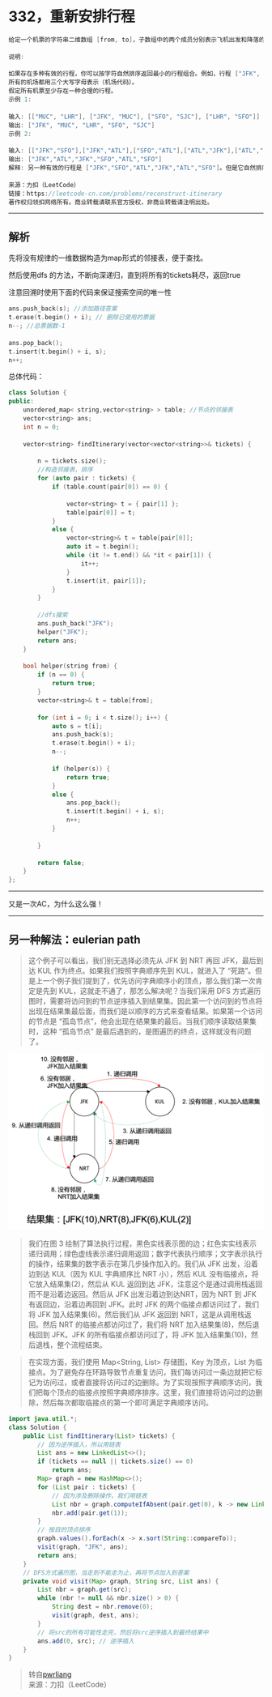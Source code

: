 # 332，重新安排行程   

```c++
给定一个机票的字符串二维数组 [from, to]，子数组中的两个成员分别表示飞机出发和降落的机场地点，对该行程进行重新规划排序。所有这些机票都属于一个从JFK（肯尼迪国际机场）出发的先生，所以该行程必须从 JFK 出发。

说明:

如果存在多种有效的行程，你可以按字符自然排序返回最小的行程组合。例如，行程 ["JFK", "LGA"] 与 ["JFK", "LGB"] 相比就更小，排序更靠前
所有的机场都用三个大写字母表示（机场代码）。
假定所有机票至少存在一种合理的行程。
示例 1:

输入: [["MUC", "LHR"], ["JFK", "MUC"], ["SFO", "SJC"], ["LHR", "SFO"]]
输出: ["JFK", "MUC", "LHR", "SFO", "SJC"]
示例 2:

输入: [["JFK","SFO"],["JFK","ATL"],["SFO","ATL"],["ATL","JFK"],["ATL","SFO"]]
输出: ["JFK","ATL","JFK","SFO","ATL","SFO"]
解释: 另一种有效的行程是 ["JFK","SFO","ATL","JFK","ATL","SFO"]。但是它自然排序更大更靠后。

来源：力扣（LeetCode）
链接：https://leetcode-cn.com/problems/reconstruct-itinerary
著作权归领扣网络所有。商业转载请联系官方授权，非商业转载请注明出处。
```

---

## 解析

先将没有规律的一维数据构造为map形式的邻接表，便于查找。

然后使用dfs 的方法，不断向深递归，直到将所有的tickets耗尽，返回true

注意回溯时使用下面的代码来保证搜索空间的唯一性
```c++
ans.push_back(s); //添加路径答案
t.erase(t.begin() + i); // 删除已使用的票据
n--; //总票据数-1

ans.pop_back();
t.insert(t.begin() + i, s);
n++;
```

总体代码：

```c++
class Solution {
public:
	unordered_map< string,vector<string> > table; //节点的邻接表
	vector<string> ans;
	int n = 0;

	vector<string> findItinerary(vector<vector<string>>& tickets) {

		n = tickets.size();
		//构造邻接表，排序
		for (auto pair : tickets) {
			if (table.count(pair[0]) == 0) {

				vector<string> t = { pair[1] };
				table[pair[0]] = t;
			}
			else {
				vector<string>& t = table[pair[0]];
				auto it = t.begin();
				while (it != t.end() && *it < pair[1]) {
					it++;
				}
				t.insert(it, pair[1]);
			}
		}

		//dfs搜索
		ans.push_back("JFK");
		helper("JFK");
		return ans;
	}

	bool helper(string from) {
		if (n == 0) {
			return true;
		}
		vector<string>& t = table[from];

		for (int i = 0; i < t.size(); i++) {
			auto s = t[i];
			ans.push_back(s);
			t.erase(t.begin() + i);
			n--;

			if (helper(s)) {
				return true;
			}
			else {
				ans.pop_back();
				t.insert(t.begin() + i, s);
				n++;
			}

		}

		return false;
	}
};
```

---

又是一次AC，为什么这么强！

---

## 另一种解法：eulerian path

>这个例子可以看出，我们别无选择必须先从 JFK 到 NRT 再回 JFK，最后到达 KUL 作为终点。如果我们按照字典顺序先到 KUL，就进入了 “死路”。但是上一个例子我们提到了，优先访问字典顺序小的顶点，那么我们第一次肯定是先到 KUL，这就走不通了，那怎么解决呢？当我们采用 DFS 方式遍历图时，需要将访问到的节点逆序插入到结果集。因此第一个访问到的节点将出现在结果集最后面，而我们是以顺序的方式来查看结果。如果第一个访问的节点是 “孤岛节点”，他会出现在结果集的最后。当我们顺序读取结果集时，这种 “孤岛节点” 是最后遇到的，是图遍历的终点，这样就没有问题了。

![img](./1.png)

>我们在图 3 绘制了算法执行过程，黑色实线表示图的边；红色实实线表示递归调用；绿色虚线表示递归调用返回；数字代表执行顺序；文字表示执行的操作，结果集的数字表示在第几步操作加入的。我们从 JFK 出发，沿着边到达 KUL（因为 KUL 字典顺序比 NRT 小），然后 KUL 没有临接点，将它放入结果集(2)，然后从 KUL 返回到达 JFK，注意这个是通过调用栈返回而不是沿着边返回。然后从 JFK 出发沿着边到达NRT，因为 NRT 到 JFK 有返回边，沿着边再回到 JFK。此时 JFK 的两个临接点都访问过了，我们将 JFK 加入结果集(6)。然后我们从 JFK 返回到 NRT，这是从调用栈返回。然后 NRT 的临接点都访问过了，我们将 NRT 加入结果集(8)，然后退栈回到 JFK。JFK 的所有临接点都访问过了，将 JFK 加入结果集(10)，然后退栈，整个流程结束。

>在实现方面，我们使用 Map<String, List<String>> 存储图，Key 为顶点，List<String> 为临接点。为了避免存在环路导致节点重复访问，我们每访问过一条边就把它标记为访问过，或者直接将访问过的边删除。为了实现按照字典顺序访问，我们把每个顶点的临接点按照字典顺序排序。这里，我们直接将访问过的边删除，然后每次都取临接点的第一个即可满足字典顺序访问。

```java
import java.util.*;
class Solution {
    public List findItinerary(List> tickets) {
        // 因为逆序插入，所以用链表
        List ans = new LinkedList<>();
        if (tickets == null || tickets.size() == 0)
            return ans;
        Map> graph = new HashMap<>();
        for (List pair : tickets) {
            // 因为涉及删除操作，我们用链表
            List nbr = graph.computeIfAbsent(pair.get(0), k -> new LinkedList<>());
            nbr.add(pair.get(1));
        }
        // 按目的顶点排序
        graph.values().forEach(x -> x.sort(String::compareTo));
        visit(graph, "JFK", ans);
        return ans;
    }
    // DFS方式遍历图，当走到不能走为止，再将节点加入到答案
    private void visit(Map> graph, String src, List ans) {
        List nbr = graph.get(src);
        while (nbr != null && nbr.size() > 0) {
            String dest = nbr.remove(0);
            visit(graph, dest, ans);
        }
        // 将src的所有可能性走完，然后将src逆序插入到最终结果中
        ans.add(0, src); // 逆序插入
    }
}

```

>转自[pwrliang](https://leetcode-cn.com/problems/reconstruct-itinerary/solution/javadfsjie-fa-by-pwrliang/)  
来源：力扣（LeetCode）
